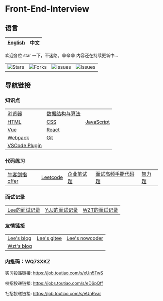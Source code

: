 # Front-End-Interview

## 语言

| [English](./README.en.md) | 中文 |
| ------------------------- | ---- |

欢迎各位 star 一下，不迷路。😁😁😁 内容还在持续更新中...

<table>
	<tr>
		<td>
			<img alt="Stars" src="https://img.shields.io/github/stars/lf2021/Front-End-Interview?style=flat-square&labelColor=343b41">
		</td>
		<td>
			<img alt="Forks" src="https://img.shields.io/github/forks/lf2021/Front-End-Interview?style=flat-square&labelColor=343b41">
		</td>
		<td>
			<img alt="Issues" src="https://img.shields.io/github/issues/lf2021/Front-End-Interview?style=flat-square&labelColor=343b41">
		</td>
		<td>
			<img alt="Issues" src="https://img.shields.io/github/issues-pr/lf2021/Front-End-Interview?style=flat-square&labelColor=343b41">
		</td>
	</tr>
</table>

## 导航链接

### 知识点

<table>
	<tr>
		<td>
			<a href="./01.浏览器/浏览器.md">浏览器</a>
		</td>
		<td>
			<a href="./02.数据结构与算法/数据结构与算法.md">数据结构与算法</a>
		</td>
		<td></td>
	</tr>
	<tr>
		<td>
			<a href="03.HTML/html.md">HTML</a>
		</td>
		<td>
			<a href="./04.CSS/css.md">CSS</a>
		</td>
		<td>
			<a href="05.JavaScript/js.md">JavaScript</a>
		</td>
	</tr>
	<tr>
		<td>
			<a href="./06.Vue/vue.md">Vue</a>
		</td>
		<td>
			<a href="./11.React/react.md">React</a>
		</td>
		<td></td>
	</tr>
	<tr>
		<td>
			<a href="./12.Webpack/webpack.md">Webpack</a>
		</td>
		<td>
			<a href="./10.git常用指令/git常用指令.md">Git</a>
		</td>
		<td></td>
	</tr>
	<tr>
		<td>
			<a href="./13.实战篇/VSCode-plugin.md">VSCode Plugin</a>
		</td>
		<td></td>
		<td></td>
	</tr>
</table>

### 代码练习

<table>
	<tr>
		<td>
			<a href="./07.算法刷题/牛客网 - 剑指offer.md">牛客剑指offer</a>
		</td>
		<td>
			<a href="./07.算法刷题/leetcode思路.md">Leetcode</a>
		</td>
		<td>
			<a href="./07.算法刷题/牛客网 - 企业笔试题.md">企业笔试题</a>
		</td>
		<td>
			<a href="./08.面试高频手撕代码题/面试高频手撕代码题.md">面试高频手撕代码题</a>
		</td>
		<td>
			<a href="./09.面试复盘/智力题.md">智力题</a>
		</td>
	</tr>
</table>

### 面试记录

<table>
	<tr>
		<td>
			<a href="./09.面试复盘/Lee的面试记录.md">Lee的面试记录</a>
		</td>
		<td>
			<a href="./09.面试复盘/YJJ的面试记录.md">YJJ的面试记录</a>
		</td>
		<td>
			<a href="./09.面试复盘/Wzt的面试记录.md">WZT的面试记录</a>
		</td>
	</tr>
</table>

### 友情链接

<table>
	<tr>
		<td>
			<a href="https://lf2021.github.io/">Lee's blog</a>
		</td>
		<td>
			<a href="https://gitee.com/lee_van">Lee's gitee</a>
		</td>
		<td>
			<a href="https://www.nowcoder.com/profile/549508843">Lee's nowcoder</a>
		</td>
	</tr>
	<tr>
		<td>
			<a href="https://wzt2023.github.io/">Wzt's blog</a>
		</td>
		<td></td>
		<td></td>
	</tr>
</table>

### 内推码：WQ73XKZ

实习投递链接: <https://job.toutiao.com/s/eUn5TwS>

校招投递链接: <https://jobs.toutiao.com/s/eD6pQff>

社招投递链接: <https://job.toutiao.com/s/eUnRvar>
